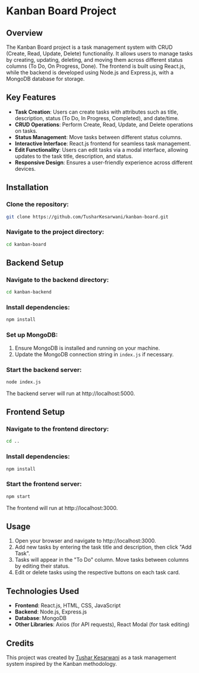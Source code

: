 # Kanban Board Project

## Overview

The Kanban Board project is a task management system with CRUD (Create, Read, Update, Delete) functionality. It allows users to manage tasks by creating, updating, deleting, and moving them across different status columns (To Do, On Progress, Done). The frontend is built using React.js, while the backend is developed using Node.js and Express.js, with a MongoDB database for storage.

## Key Features

- **Task Creation**: Users can create tasks with attributes such as title, description, status (To Do, In Progress, Completed), and date/time.
- **CRUD Operations**: Perform Create, Read, Update, and Delete operations on tasks.
- **Status Management**: Move tasks between different status columns.
- **Interactive Interface**: React.js frontend for seamless task management.
- **Edit Functionality**: Users can edit tasks via a modal interface, allowing updates to the task title, description, and status.
- **Responsive Design**: Ensures a user-friendly experience across different devices.

## Installation

### Clone the repository:

```sh
git clone https://github.com/TusharKesarwani/kanban-board.git
```

### Navigate to the project directory:

```sh
cd kanban-board
```

## Backend Setup

### Navigate to the backend directory:

```sh
cd kanban-backend
```

### Install dependencies:

```sh
npm install
```

### Set up MongoDB:

1. Ensure MongoDB is installed and running on your machine.
2. Update the MongoDB connection string in `index.js` if necessary.

### Start the backend server:

```sh
node index.js
```

The backend server will run at http://localhost:5000.

## Frontend Setup

### Navigate to the frontend directory:

```sh
cd ..
```

### Install dependencies:

```sh
npm install
```

### Start the frontend server:

```sh
npm start
```

The frontend will run at http://localhost:3000.

## Usage

1. Open your browser and navigate to http://localhost:3000.
2. Add new tasks by entering the task title and description, then click "Add Task".
3. Tasks will appear in the "To Do" column. Move tasks between columns by editing their status.
4. Edit or delete tasks using the respective buttons on each task card.

## Technologies Used

- **Frontend**: React.js, HTML, CSS, JavaScript
- **Backend**: Node.js, Express.js
- **Database**: MongoDB
- **Other Libraries**: Axios (for API requests), React Modal (for task editing)

## Credits

This project was created by [Tushar Kesarwani](https://github.com/TusharKesarwani) as a task management system inspired by the Kanban methodology.
